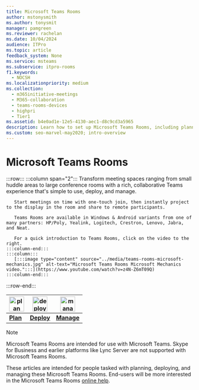 ```yaml
---
title: Microsoft Teams Rooms
author: mstonysmith
ms.author: tonysmit
manager: pamgreen
ms.reviewer: rachelan
ms.date: 10/04/2024
audience: ITPro
ms.topic: article
feedback_system: None
ms.service: msteams
ms.subservice: itpro-rooms
f1.keywords: 
  - NOCSH
ms.localizationpriority: medium
ms.collection: 
  - m365initiative-meetings
  - M365-collaboration
  - teams-rooms-devices
  - highpri
  - Tier1
ms.assetid: b4e0ad1e-12e5-4130-aec1-d8c9cd3a5965
description: Learn how to set up Microsoft Teams Rooms, including planning, deploying, and managing the system to create your ideal virtual meeting room.
ms.custom: seo-marvel-may2020; intro-overview
---
```


# Microsoft Teams Rooms

:::row:::
    :::column span="2":::
       Transform meeting spaces ranging from small huddle areas to large conference rooms with a rich, collaborative Teams experience that's simple to use, deploy, and manage.

       Start meetings on time with one-touch join, then instantly project to the display in the room and share to remote participants.

       Teams Rooms are available in Windows & Android variants from one of many partners: HP/Poly, Yealink, Logitech, Crestron, Lenovo, Jabra, and Neat.

       For a quick introduction to Teams Rooms, click on the video to the right.
    :::column-end:::
    :::column:::
       [:::image type="content" source="../media/teams-rooms-microsoft-mechanics.jpg" alt-text="Microsoft Teams Rooms Microsoft Mechanics video.":::](https://www.youtube.com/watch?v=z4N-Z6mT09Q)
    :::column-end:::
:::row-end:::

<!-- The following three links to icon images work with site-relative URLs when published on learn.microsoft.com. -->

|    <img src="/office/media/icons/list-123-teams.svg" width="40 px" height="40 px" alt="plan icon">           | <img src="/office/media/icons/deploy-teams.svg" width="40 px" height="40 px" alt="deploy icon">              |   <img src="/office/media/icons/toolbox.svg" width="40 px" height="40 px" alt="manage icon">            |
| ------------- | ------------- | ------------- |
|  **[Plan](./rooms-plan.md)** |  **[Deploy](./rooms-deploy.md)** |  **[Manage](./rooms-manage.md)** |


> [!NOTE]
> Microsoft Teams Rooms are intended for use with Microsoft Teams.
> Skype for Business and earlier platforms like Lync Server are not supported with Microsoft Teams Rooms.

These articles are intended for people tasked with planning, deploying, and managing these Microsoft Teams Rooms. End-users will be more interested in the Microsoft Teams Rooms [online help](https://support.microsoft.com/office/microsoft-teams-rooms-windows-e667f40e-5aab-40c1-bd68-611fe0002ba2?ui=).

